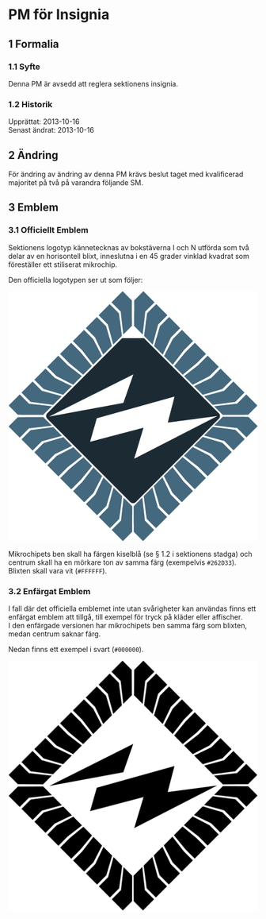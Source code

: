 # PM för Insignia

## 1 Formalia
### 1.1 Syfte
Denna PM är avsedd att reglera sektionens insignia.

### 1.2 Historik
Upprättat: 2013-10-16  
Senast ändrat: 2013-10-16

## 2 Ändring
För ändring av ändring av denna PM krävs beslut taget med kvalificerad majoritet på två på varandra följande SM.

## 3 Emblem
### 3.1 Officiellt Emblem
Sektionens logotyp kännetecknas av bokstäverna I och N utförda som två delar av en horisontell blixt, inneslutna i en 45 grader vinklad kvadrat som föreställer ett stiliserat mikrochip.

Den officiella logotypen ser ut som följer:

![](./img/logo_in_600px.png)

Mikrochipets ben skall ha färgen kiselblå (se § 1.2 i sektionens stadga) och centrum skall ha en mörkare ton av samma färg (exempelvis `#262D33`).  
Blixten skall vara vit (`#FFFFFF`).

### 3.2 Enfärgat Emblem
I fall där det officiella emblemet inte utan svårigheter kan användas finns ett enfärgat emblem att tillgå, till exempel för tryck på kläder eller affischer.  
I den enfärgade versionen har mikrochipets ben samma färg som blixten, medan centrum saknar färg.

Nedan finns ett exempel i svart (`#000000`).

![](./img/logo_in_monokrom_svart.png)
